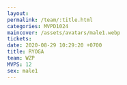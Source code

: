 ```yaml
---
layout: 
permalink: /team/:title.html
categories: MVPD1024
maincover: /assets/avatars/male1.webp
tickets: 
date: 2020-08-29 10:29:20 +0700
title: RYOGA
team: WZP
MVPS: 12
sex: male1
---
```

